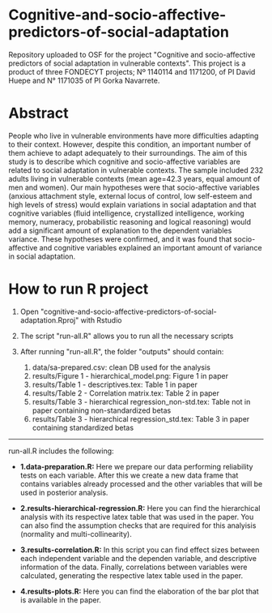 # Cognitive-and-socio-affective-predictors-of-social-adaptation

Repository uploaded to OSF for the project "Cognitive and socio-affective predictors of social adaptation in vulnerable contexts". This project is a product of three FONDECYT projects; Nº 1140114 and 1171200, of PI David Huepe and N° 1171035 of PI Gorka Navarrete.

# Abstract
People who live in vulnerable environments have more difficulties adapting to their context. However, despite this condition, an important number of them achieve to adapt adequately to their surroundings. The aim of this study is to describe which cognitive and socio-affective variables are related to social adaptation in vulnerable contexts. The sample included 232 adults living in vulnerable contexts (mean age=42.3 years, equal amount of men and women). Our main hypotheses were that socio-affective variables (anxious attachment style, external locus of control, low self-esteem and high levels of stress) would explain variations in social adaptation and that cognitive variables (fluid intelligence, crystallized intelligence, working memory, numeracy, probabilistic reasoning and logical reasoning) would add a significant amount of explanation to the dependent variables variance. These hypotheses were confirmed, and it was found that socio-affective and cognitive variables explained an important amount of variance in social adaptation.

# How to run R project

1. Open "cognitive-and-socio-affective-predictors-of-social-adaptation.Rproj" with Rstudio  

2. The script "run-all.R" allows you to run all the necessary scripts  

3. After running "run-all.R", the folder "outputs" should contain:  
    1. data/sa-prepared.csv: clean DB used for the analysis  
    2. results/Figure 1 - hierarchical_model.png: Figure 1 in paper  
    3. results/Table 1 - descriptives.tex: Table 1 in paper
    4. results/Table 2 - Correlation matrix.tex: Table 2 in paper
    5. results/Table 3 - hierarchical regression_non-std.tex: Table not in paper containing non-standardized betas  
    6. results/Table 3 - hierarchical regression_std.tex: Table 3 in paper containing standardized betas  
    
---  

run-all.R includes the following:  

- **1.data-preparation.R:** Here we prepare our data performing reliability tests on each variable. After this we create a new data frame that contains variables already processed and the other variables that will be used in posterior analysis.

- **2.results-hierarchical-regression.R:** Here you can find the hierarchical analysis with its respective latex table that was used in the paper. You can also find the assumption checks that are required for this analyisis (normality and multi-collinearity).

- **3.results-correlation.R:** In this script you can find effect sizes between each independent variable and the dependen variable, and descriptive information of the data. Finally, correlations between variables were calculated, generating the respective latex table used in the paper. 

- **4.results-plots.R:** Here you can find the elaboration of the bar plot that is available in the paper.



